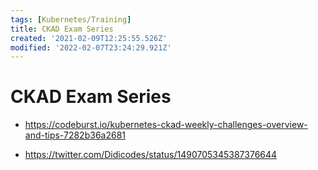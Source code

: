 ```yaml
---
tags: [Kubernetes/Training]
title: CKAD Exam Series
created: '2021-02-09T12:25:55.526Z'
modified: '2022-02-07T23:24:29.921Z'
---
```


# CKAD Exam Series

* https://codeburst.io/kubernetes-ckad-weekly-challenges-overview-and-tips-7282b36a2681

* https://twitter.com/Didicodes/status/1490705345387376644

